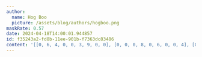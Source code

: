 ```yaml
---
author:
  name: Hog Boo
  picture: /assets/blog/authors/hogboo.png
maskRate: 0.57
date: 2024-04-18T14:00:01.944857
id: f35243a2-fd8b-11ee-901b-f7363dc83486
content: '[[0, 6, 4, 0, 0, 3, 9, 0, 0], [0, 0, 0, 8, 0, 6, 0, 0, 4], [0, 0, 7, 2, 0, 4, 3, 0, 0], [4, 0, 0, 6, 2, 8, 7, 5, 3], [7, 0, 0, 0, 3, 0, 4, 0, 0], [3, 0, 6, 0, 4, 0, 0, 0, 9], [5, 0, 2, 0, 0, 0, 8, 4, 0], [0, 0, 8, 0, 0, 2, 6, 0, 0], [0, 7, 9, 0, 0, 0, 5, 0, 0]]'
---
```

